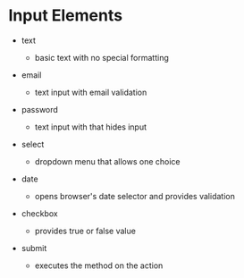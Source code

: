 # Input Elements

* text
	* basic text with no special formatting

* email
	* text input with email validation
* password
	* text input with that hides input
* select
	* dropdown menu that allows one choice
* date
	* opens browser's date selector and provides validation
* checkbox
	* provides true or false value
* submit
	* executes the method on the action